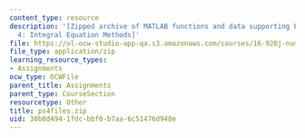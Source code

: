```yaml
---
content_type: resource
description: '[Zipped archive of MATLAB functions and data supporting Problem Set
  4: Integral Equation Methods]'
file: https://ol-ocw-studio-app-qa.s3.amazonaws.com/courses/16-920j-numerical-methods-for-partial-differential-equations-sma-5212-spring-2003/30b0d4941fdcbbf0b7aa6c51476d948e_ps4files.zip
file_type: application/zip
learning_resource_types:
- Assignments
ocw_type: OCWFile
parent_title: Assignments
parent_type: CourseSection
resourcetype: Other
title: ps4files.zip
uid: 30b0d494-1fdc-bbf0-b7aa-6c51476d948e
---
```

